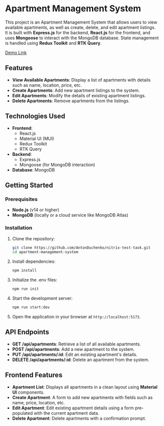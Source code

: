 # Apartment Management System

This project is an Apartment Management System that allows users to view available apartments, as well as create, delete, and edit apartment listings. It is built with **Express.js** for the backend, **React.js** for the frontend, and uses **Mongoose** to interact with the MongoDB database. State management is handled using **Redux Toolkit** and **RTK Query**.

[Demo Link](http://13.60.54.140:5173/)

## Features

- **View Available Apartments**: Display a list of apartments with details such as name, location, price, etc.
- **Create Apartments**: Add new apartment listings to the system.
- **Edit Apartments**: Modify the details of existing apartment listings.
- **Delete Apartments**: Remove apartments from the listings.

## Technologies Used

- **Frontend**:
  - React.js
  - Material UI (MUI)
  - Redux Toolkit
  - RTK Query
- **Backend**:
  - Express.js
  - Mongoose (for MongoDB interaction)
- **Database**: MongoDB

## Getting Started

### Prerequisites

- **Node.js** (v14 or higher)
- **MongoDB** (locally or a cloud service like MongoDB Atlas)

### Installation

1. Clone the repository:

   ```bash
   git clone https://github.com/AntonDuchenko/nitrix-test-task.git
   cd apartment-management-system
   ```

2. Install dependencies:

   ```bash
   npm install
   ```

3. Initialize the .env files:

   ```bash
   npm run init
   ```

4. Start the development server:

   ```bash
   npm run start:dev
   ```

5. Open the application in your browser at `http://localhost:5173`.

## API Endpoints

- **GET /api/apartments**: Retrieve a list of all available apartments.
- **POST /api/apartments**: Add a new apartment to the system.
- **PUT /api/apartments/:id**: Edit an existing apartment's details.
- **DELETE /api/apartments/:id**: Delete an apartment from the system.

## Frontend Features

- **Apartment List**: Displays all apartments in a clean layout using **Material UI** components.
- **Create Apartment**: A form to add new apartments with fields such as name, price, location, etc.
- **Edit Apartment**: Edit existing apartment details using a form pre-populated with the current apartment data.
- **Delete Apartment**: Delete apartments with a confirmation prompt.
